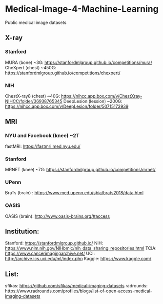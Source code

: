 # Medical-Image-4-Machine-Learning
Public medical image datasets

## X-ray
### Stanford
MURA (bone) ~3G: https://stanfordmlgroup.github.io/competitions/mura/
CheXpert (chest) ~450G: https://stanfordmlgroup.github.io/competitions/chexpert/
### NIH
ChestX-ray8 (chest) ~40G: https://nihcc.app.box.com/v/ChestXray-NIHCC/folder/36938765345
DeepLesion (lession) ~200G: https://nihcc.app.box.com/v/DeepLesion/folder/50715173939

## MRI
### NYU and Facebook (knee) ~2T
fastMRI: https://fastmri.med.nyu.edu/
### Stanford
MRNET (knee) ~7G: https://stanfordmlgroup.github.io/competitions/mrnet/
### UPenn
BraTs (brain) : https://www.med.upenn.edu/sbia/brats2018/data.html
### OASIS
OASIS (brain): http://www.oasis-brains.org/#access


## Institution:
Stanford: https://stanfordmlgroup.github.io/
NIH: https://www.nlm.nih.gov/NIHbmic/nih_data_sharing_repositories.html
TCIA: https://www.cancerimagingarchive.net/
UCI: http://archive.ics.uci.edu/ml/index.php
Kaggle: https://www.kaggle.com/

## List:
sfikas: https://github.com/sfikas/medical-imaging-datasets
radrounds: https://www.radrounds.com/profiles/blogs/list-of-open-access-medical-imaging-datasets
